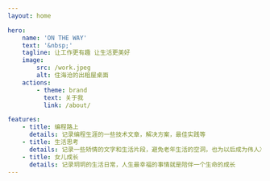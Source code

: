 ```yaml
---
layout: home

hero:
    name: 'ON THE WAY'
    text: '&nbsp;'
    tagline: 让工作更有趣 让生活更美好
    image:
        src: /work.jpeg
        alt: 住海沧的出租屋桌面
    actions:
        - theme: brand
          text: 关于我
          link: /about/

features:
    - title: 编程路上
      details: 记录编程生涯的一些技术文章，解决方案，最佳实践等
    - title: 生活思考
      details: 记录一些矫情的文字和生活片段，避免老年生活的空洞，也为以后成为伟人准备一些素材
    - title: 女儿成长
      details: 记录玥玥的生活日常，人生最幸福的事情就是陪伴一个生命的成长
---
```

